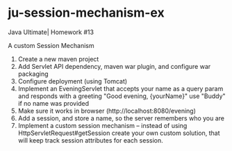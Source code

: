 # ju-session-mechanism-ex
Java Ultimate| Homework #13

A custom Session Mechanism
1. Create a new maven project
2. Add Servlet API dependency, maven war plugin, and configure war packaging
3. Configure deployment (using Tomcat)
4. Implement an EveningServlet that accepts your name as a query param and responds with a greeting "Good evening, {yourName}" use "Buddy" if no name was provided
5. Make sure it works in browser (http://localhost:8080/evening)
6. Add a session, and store a name, so the server remembers who you are
7. Implement a custom session mechanism – instead of using HttpServletRequest#getSession create your own custom solution, that will keep track session attributes for each session. 
